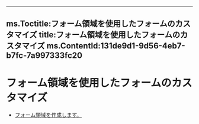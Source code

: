 

---
ms.Toctitle:フォーム領域を使用したフォームのカスタマイズ
title:フォーム領域を使用したフォームのカスタマイズ
ms.ContentId:131de9d1-9d56-4eb7-b7fc-7a997333fc20
---
# フォーム領域を使用したフォームのカスタマイズ


- [フォーム領域を作成します。](695b95a5-c795-cb4a-8d35-ba12b0007b1f.md)




